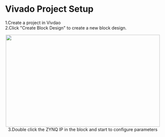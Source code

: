 # Vivado Project Setup

1.Create a project in Vivdao  
2.Click "Create Block Design" to create a new block design.

<div align=center><img width="500" height="300" src=https://github.com/jeffrey8373/zynq-ultrascale-plus/blob/main/petalinux/pictures/Xnip2021-06-22_09-10-32.jpeg>
3.Double click the ZYNQ IP in the block and start to configure parameters
